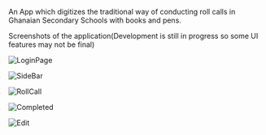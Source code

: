 An App which digitizes the traditional way of conducting roll calls in Ghanaian Secondary Schools with books and pens.

Screenshots of the application(Development is still in progress so some UI features may not be final)



![LoginPage](https://i.imgur.com/MLKFqHK.png)

![SideBar](https://i.imgur.com/wfqVF0d.png)

![RollCall](https://i.imgur.com/aiPL6AX.png)

![Completed](https://i.imgur.com/xR1XtSl.png)

![Edit](https://i.imgur.com/NRK2cqJ.png)
